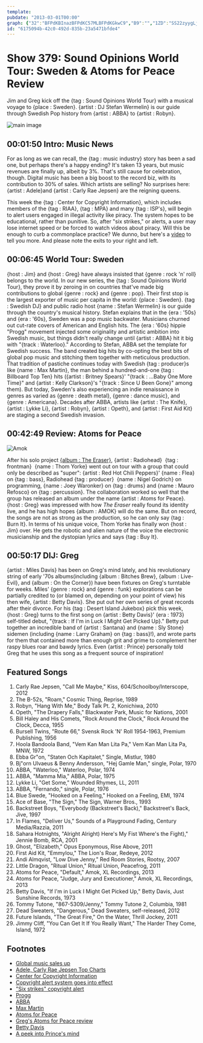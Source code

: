 ```yaml
---
template: 
pubdate: "2013-03-01T00:00"
graph: {"32":"BFPdKBInazBFPdKC57MLBFPdKGkwC9","B9":"","1ZD":"SS22zyygLjN1aqESS22z4MzclSS22zSS22zWLs0YLNyWzqvgEqLNyWzWLs0YLNyWzj8LuM3koZSmZpSVWLs0YmZpSVWLs0YYO0BETARUiYO0BEKzNQSWLs0YKzNQSemHruU7TBJWLs0YBHm1GU7TBJBHm1GgMit697qipU7TBJ97qipX6cfd","2BT":"BF1LRtHBaJ5xDPCBF1LRBF1LRes8ekBF1LRtShzvrKA0OtHBaJiFTswj8LuM"}
id: "6175094b-42c0-492d-835b-23a5471bfde4"
---
```






# Show 379: Sound Opinions World Tour: Sweden & Atoms for Peace Review

Jim and Greg kick off the {tag : Sound Opinions World Tour} with a musical voyage to {place : Sweden}. {artist : DJ Stefan Wermelin} is our guide through Swedish Pop history from {artist : ABBA} to {artist : Robyn}.

![main image](https://static.soundopinions.org/images/2013/swedishrock.jpg)



## 00:01:50 Intro: Music News

For as long as we can recall, the {tag : music industry} story has been a sad one, but perhaps there's a happy ending? It's taken 13 years, but music revenues are finally up, albeit by 3%. That's still cause for celebration, though. Digital music has been a big boost to the record biz, with its contribution to 30% of sales. Which artists are selling? No surprises here: {artist : Adele}and {artist : Carly Rae Jepsen} are the reigning queens.

This week the {tag : Center for Copyright Information}, which includes members of the {tag : RIAA}, {tag : MPA} and many {tag : ISP's}, will begin to alert users engaged in illegal activity like piracy. The system hopes to be educational, rather than punitive. So, after "six strikes," or alerts, a user may lose internet speed or be forced to watch videos about piracy. Will this be enough to curb a commonplace practice? We dunno, but here's a [video](http://www.copyrightinformation.org/the-copyright-alert-system/) to tell you more. And please note the exits to your right and left.



## 00:06:45 World Tour: Sweden

{host : Jim} and {host : Greg} have always insisted that {genre : rock 'n' roll} belongs to the world. In our new series, the {tag : Sound Opinions World Tour}, they prove it by zeroing in on countries that've made big contributions to global {genre : rock} and {genre : pop}. Their first stop is the largest exporter of music per capita in the world: {place : Sweden}. {tag : Swedish DJ} and public radio host {name : Stefan Wermelin} is our guide through the country's musical history. Stefan explains that in the {era : '50s} and {era : '60s}, Sweden was a pop music backwater. Musicians churned out cut-rate covers of American and English hits. The {era : '60s} hippie "Progg" movement injected some originality and artistic ambition into Swedish music, but things didn't really change until {artist : ABBA} hit it big with "{track : Waterloo}." According to Stefan, ABBA set the template for Swedish success. The band created big hits by co-opting the best bits of global pop music and stitching them together with meticulous production. That tradition of pastiche continues today with Swedish {tag : producer}s like {name : Max Martin}, the man behind a hundred-and-one {tag : Billboard Top Ten} hits ({artist : Britney Spears}' "{track : ...Baby One More Time}" and {artist : Kelly Clarkson}'s "{track : Since U Been Gone}" among them). But today, Sweden's also experiencing an indie renaissance in genres as varied as {genre : death metal}, {genre : dance music}, and {genre : Americana}. Decades after ABBA, artists like {artist : The Knife}, {artist : Lykke Li}, {artist : Robyn}, {artist : Opeth}, and {artist : First Aid Kit} are staging a second Swedish invasion.



## 00:42:49 Review: Atoms for Peace

![Amok](https://static.soundopinions.org/assets/379/1ZD0.jpg)

After his solo project [{album : The Eraser}](show/33/review/thomyorke), {artist : Radiohead}  {tag : frontman}  {name : Thom Yorke} went out on tour with a group that could only be described as "super": {artist : Red Hot Chili Peppers}' {name : Flea} on {tag : bass}, Radiohead {tag : producer}  {name : Nigel Godrich} on programming, {name : Joey Waronker} on {tag : drums} and {name : Mauro Refosco} on {tag : percussion}. The collaboration worked so well that the group has released an album under the name {artist : Atoms for Peace}. {host : Greg} was impressed with how *The Eraser* really found its identity live, and he has high hopes {album : AMOK} will do the same. But on record, the songs are not as strong as the production, so he can only say {tag : Burn It}. In terms of his unique voice, Thom Yorke has finally won {host : Jim} over. He gets the robotic and alien nature of the voice the electronic musicianship and the dystopian lyrics and says {tag : Buy It}.



## 00:50:17 DIJ: Greg

{artist : Miles Davis} has been on Greg's mind lately, and his revolutionary string of early '70s albums(including {album : Bitches Brew}, {album : Live-Evil}, and {album : On the Corner}) have been fixtures on Greg's turntable for weeks. Miles' {genre : rock} and {genre : funk} explorations can be partially credited to (or blamed on, depending on your point of view) his then wife, {artist : Betty Davis}. She put out her own series of great records after their divorce. For his {tag : Desert Island Jukebox} pick this week, {host : Greg} turns to the first song on {artist : Betty Davis}' {era : 1973} self-titled debut, "{track : If I'm in Luck I Might Get Picked Up}." Betty put together an incredible band of {artist : Santana} and {name : Sly Stone} sidemen (including {name : Larry Graham} on {tag : bass}!), and wrote parts for them that contained more than enough grit and grime to complement her raspy blues roar and bawdy lyrics. Even {artist : Prince} personally told Greg that he uses this song as a frequent source of inspiration!



## Featured Songs

1. Carly Rae Jepsen, "Call Me Maybe," Kiss, 604/Schoolboy/Interscope, 2012
2. The B-52s, "Roam," Cosmic Thing, Reprise, 1989
3. Robyn, "Hang With Me," Body Talk Pt. 2, Konichiwa, 2010
4. Opeth, "The Drapery Falls," Blackwater Park, Music for Nations, 2001
5. Bill Haley and His Comets, "Rock Around the Clock," Rock Around the Clock, Decca, 1955
6. Bursell Twins, "Route 66," Svensk Rock 'N' Roll 1954-1963, Premium Publishing, 1956
7. Hoola Bandoola Band, "Vem Kan Man Lita Pa," Vem Kan Man Lita Pa, MNW, 1972
8. Ebba Gr"on, "Staten Och Kapitalet," Single, Mistlur, 1980
9. Bj"orn Ulvaeus & Benny Andersson, "Hej Gamle Man," single, Polar, 1970
10. ABBA, "Waterloo," Waterloo, Polar, 1974
11. ABBA, "Mamma Mia," ABBA, Polar, 1975
12. Lykke Li, "Get Some," Wounded Rhymes, LL, 2011
13. ABBA, "Fernando," single, Polar, 1976
14. Blue Swede, "Hooked on a Feeling," Hooked on a Feeling, EMI, 1974
15. Ace of Base, "The Sign," The Sign, Warner Bros., 1993
16. Backstreet Boys, "Everybody (Backstreet's Back)," Backstreet's Back, Jive, 1997
17. In Flames, "Deliver Us," Sounds of a Playground Fading, Century Media/Razzia, 2011
18. Sahara Hotnights, "Alright Alright) Here's My Fist Where's the Fight)," Jennie Bomb, RCA, 2001
19. Ghost, "Elizabeth," Opus Eponymous, Rise Above, 2011
20. First Aid Kit, "Emmylou," The Lion's Roar, Redeye, 2012
21. Andi Almqvist, "Low Dive Jenny," Red Room Stories, Rootsy, 2007
22. Little Dragon, "Ritual Union," Ritual Union, Peacefrog, 2011
23. Atoms for Peace, "Default," Amok, XL Recordings, 2013
24. Atoms for Peace, "Judge, Jury and Executioner," Amok, XL Recordings, 2013
25. Betty Davis, "If I'm in Luck I Might Get Picked Up," Betty Davis, Just Sunshine Records, 1973
26. Tommy Tutone, "867-5309/Jenny," Tommy Tutone 2, Columbia, 1981
27. Dead Sweaters, "Dangerous," Dead Sweaters, self-released, 2012
28. Future Islands, "The Great Fire," On the Water, Thrill Jockey, 2011
29. Jimmy Cliff, "You Can Get It If You Really Want," The Harder They Come, Island, 1972



## Footnotes

- [Global music sales up](http://articles.latimes.com/2013/feb/26/entertainment/la-et-ms-global-music-sales-increase-20130226)
- [Adele, Carly Rae Jepsen Top Charts](http://www.billboard.com/articles/news/1549918/adele-carly-rae-jepsen-top-2012-global-charts)
- [Center for Copyright Information](http://www.copyrightinformation.org/)
- [Copyright alert system goes into effect](http://www.washingtonpost.com/business/technology/copyright-alert-system-goes-into-effect/2013/02/26/bf2e22c0-8020-11e2-b99e-6baf4ebe42df_story.html)
- ["Six strikes" copyright alert](http://arstechnica.com/tech-policy/2013/02/heres-what-an-actual-six-strikes-copyright-alert-looks-like/)
- [Progg](http://en.wikipedia.org/wiki/Progg)
- [ABBA](http://www.abbasite.com/)
- [Max Martin](http://www.nme.com/list/the-50-greatest-producers-ever/262849/article/262850)
- [Atoms for Peace](http://atomsforpeace.info/)
- [Greg's Atoms for Peace review](http://articles.chicagotribune.com/2013-02-24/entertainment/chi-atoms-for-peace-review-20130224_1_album-review-radiohead-producer-nigel-godrich-thom-yorke)
- [Betty Davis](http://lightintheattic.net/artists/6-betty-davis)
- [A peek into Prince's mind](http://articles.chicagotribune.com/2012-09-20/entertainment/chi-prince-interview-music-chicago-20120920_1_paisley-park-prince-tommy-james)